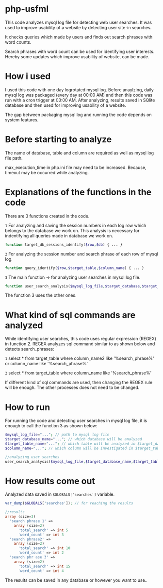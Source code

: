 # php-usfml
This code analyzes mysql log file for detecting web user searches. It was used to improve usability of a website by detecting user site-in searches.

It checks queries which made by users and finds out search phrases with word counts.

Search phrases with word count can be used for identifying user interests. Hereby some updates which improve usability of website, can be made.

# How i used
I used this code with one day logrotated mysql log. Before anaylzing, daily mysql log was packaged (every day at 00:00 AM) and then this code was run with a cron trigger at 03:00 AM. After analyzing, results saved in SQlite database and then used for improving usability of a website.

The gap between packaging mysql log and running the code depends on system features.


# Before starting to analyze
The name of database, table and column are required as well as mysql log file path.

max_execution_time in php.ini file may need to be increased. Because, timeout may be occurred while analyzing.

# Explanations of the functions in the code
There are 3 functions created in the code.

`1` For analyzing and saving the session numbers in each log row which belongs to the database we work on. This analysis is necessary for indentifying all queries made in database we work on.
```php
function target_db_sessions_identify($row,$db) { ... }
```

`2` For analyzing the session number and search phrase of each row of mysql log.
```php
function query_identify($row,$target_table,$column_name) { ... }
```

`3` The main function => for analyzing user searches in mysql log file.
```php
function user_search_analysis($mysql_log_file,$target_database,$target_table,$column_name) { ... }
```

The function 3 uses the other ones.

# What kind of sql commands are analyzed
While identifying user searches, this code uses regular expression (REGEX) in function 2. REGEX analyzes sql command similar to as shown below and detects search_phrases:

`1` select * from target_table where column_name2 like '%search_phrase%' or column_name like '%search_phrase%'

`2` select * from target_table where column_name like '%search_phrase%'

If different kind of sql commands are used, then changing the REGEX rule will be enough. The other processes does not need to be changed.

# How to run
For running the code and detecting user searches in mysql log file, it is enough to call the function 3 as shown below:

```php
$mysql_log_file="..."; // path to mysql log file
$target_database_name="..."; // which database will be analyzed
$target_table_name="..."; // which table will be analyzed in $target_database_name
$column_name="..."; // which column will be investigated in $target_table_name

//analyzing user searches
user_search_analysis($mysql_log_file,$target_database_name,$target_table_name,$column_name);
```

# How results come out
Analyzed data saved in `$GLOBALS['searches']` variable.

```php
var_dump($GLOBALS['searches']); // for reaching the results

//results
array (size=3)
  'search phrase 1' => 
    array (size=2)
      'total_search' => int 5
      'word_count' => int 3
  'search phrase2' => 
    array (size=2)
      'total_search' => int 10
      'word_count' => int 2
  'search phr ase 3' => 
    array (size=2)
      'total_search' => int 15
      'word_count' => int 4
```

The results can be saved in any database or however you want to use..


